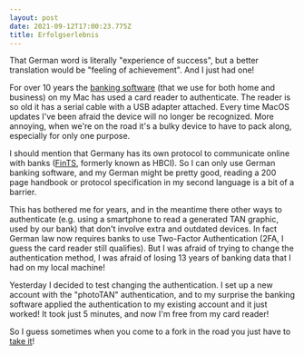 ```yaml
---
layout: post
date: 2021-09-12T17:00:23.775Z
title: Erfolgserlebnis
---
```

That German word is literally "experience of success", but a better translation would be "feeling of achievement". And I just had one!

For over 10 years the <a href="https://www.med-i-bit.de/">banking software</a> (that we use for both home and business) on my Mac has used a card reader to authenticate. The reader is so old it has a serial cable with a USB adapter attached. Every time MacOS updates I've been afraid the device will no longer be recognized. More annoying, when we're on the road it's a bulky device to have to pack along, especially for only one purpose.
 
I should mention that Germany has its own protocol to communicate online with banks (<a href="https://en.wikipedia.org/wiki/FinTS">FinTS</a>, formerly known as HBCI). So I can only use German banking software, and my German might be pretty good, reading a 200 page handbook or protocol specification in my second language is a bit of a barrier. 

This has bothered me for years, and in the meantime there other ways to authenticate (e.g. using a smartphone to read a generated TAN graphic, used by our bank) that don't involve extra and outdated devices. In fact German law now requires banks to use Two-Factor Authentication (2FA, I guess the card reader still qualifies). But I was afraid of trying to change the authentication method, I was afraid of losing 13 years of banking data that I had on my local machine! 

Yesterday I decided to test changing the authentication. I set up a new account with the "photoTAN" authentication, and to my surprise the banking software applied the authentication to my existing account and it just worked! It took just 5 minutes, and now I'm free from my card reader! 

So I guess sometimes when you come to a fork in the road you just have to <a href="https://quoteinvestigator.com/2013/07/25/fork-road/">take it</a>! 